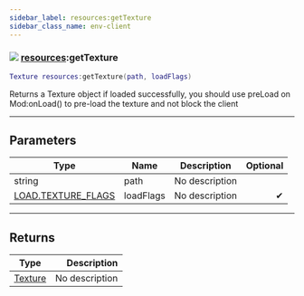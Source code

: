 ```yaml
---
sidebar_label: resources:getTexture
sidebar_class_name: env-client
---
```


### ![](/img/wiki/client.png) [resources](../resources/README.md):getTexture

```lua
Texture resources:getTexture(path, loadFlags)
```

Returns a Texture object if loaded successfully, you should use preLoad on Mod:onLoad() to pre-load the texture and not block the client<br/>

-----------------
## Parameters

| Type   | Name | Description | Optional |
| ------ | ---- | ----------- | -------: |
| string | path | No description |   |
| [LOAD.TEXTURE_FLAGS](../load.texture_flags/README.md) | loadFlags | No description | ✔ |

-----------------
## Returns

| Type   | Description |
| ------ | ----------: |
| [Texture](../texture/README.md) | No description |
